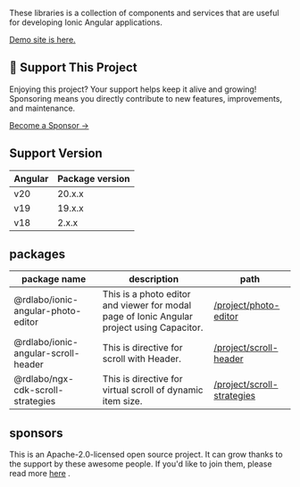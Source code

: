 These libraries is a collection of components and services that are useful for developing Ionic Angular applications.

[Demo site is here.](https://rdlabo-ionic-angular-library.netlify.app/)

## 💖 Support This Project

Enjoying this project? Your support helps keep it alive and growing!  
Sponsoring means you directly contribute to new features, improvements, and maintenance.

[Become a Sponsor →](https://github.com/sponsors/rdlabo)

## Support Version

| Angular | Package version |
|---------|-----------------|
| v20     | 20.x.x          |
| v19     | 19.x.x          |
| v18     | 2.x.x           |


## packages

| package name                        | description                                                                                | path                                                                                                       |
|-------------------------------------|--------------------------------------------------------------------------------------------|------------------------------------------------------------------------------------------------------------|
| @rdlabo/ionic-angular-photo-editor  | This is a photo editor and viewer for modal page of Ionic Angular project using Capacitor. | [/project/photo-editor](https://github.com/rdlabo-team/ionic-angular-library/tree/main/projects/photo-editor#readme)   |
| @rdlabo/ionic-angular-scroll-header | This is directive for scroll with Header.                                                  | [/project/scroll-header](https://github.com/rdlabo-team/ionic-angular-library/tree/main/projects/scroll-header#readme) |
| @rdlabo/ngx-cdk-scroll-strategies | This is directive for virtual scroll of dynamic item size.                                 | [/project/scroll-strategies](https://github.com/rdlabo-team/ionic-angular-library/tree/main/projects/scroll-strategies#readme) |


## sponsors

This is an Apache-2.0-licensed open source project. It can grow thanks to the support by these awesome people. If you'd like to join them, please read more [here](https://github.com/sponsors/rdlabo-team) .

